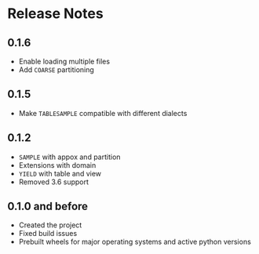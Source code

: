 # Release Notes

## 0.1.6

* Enable loading multiple files
* Add `COARSE` partitioning

## 0.1.5

* Make `TABLESAMPLE` compatible with different dialects

## 0.1.2

* `SAMPLE` with appox and partition
* Extensions with domain
* `YIELD` with table and view
* Removed 3.6 support

## 0.1.0 and before

* Created the project
* Fixed build issues
* Prebuilt wheels for major operating systems and active python versions
